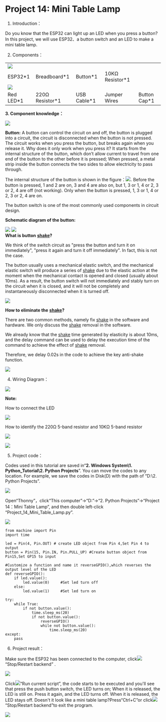 # Project 14: Mini Table Lamp

1. Introduction：

Do you know that the ESP32 can light up an LED when you press a button?
In this project, we will use ESP32、a button switch and an LED to make a
mini table lamp.

2. Components：

|                                    |                            |                        |                            |                         |
| ---------------------------------- | -------------------------- | ---------------------- | -------------------------- | ----------------------- |
| ![](/media/da8a2a9d15baf7280966f3fdbb025a8c.png) |                         |
| ESP32\*1                           | Breadboard\*1              | Button\*1              | 10KΩ Resistor\*1           |                         |
| ![](/media/9cab81f7da18c7b0c245ec2a2f614f3a.png) |
| Red LED\*1                         | 220Ω Resistor\*1           | USB Cable\*1           | Jumper Wires               | Button Cap\*1           |

**3. Component knowledge：**

![](/media/5b8fea4657b47510d199f740fdcaaa9d.png)

**Button:** A button can control the circuit on and off, the button is
plugged into a circuit, the circuit is disconnected when the button is
not pressed. The circuit works when you press the button, but breaks
again when you release it. Why does it only work when you press it? It
starts from the internal structure of the button, which don’t allow
current to travel from one end of the button to the other before it is
pressed; When pressed, a metal strip inside the button connects the two
sides to allow electricity to pass through.

The internal structure of the button is shown in the
figure：![](/media/d2a204e61c768f18924150db58aee093.png). Before the button is pressed, 1 and 2
are on, 3 and 4 are also on, but 1, 3 or 1, 4 or 2, 3 or 2, 4 are off
(not working). Only when the button is pressed, 1, 3 or 1, 4 or 2, 3 or
2, 4 are on.

The button switch is one of the most commonly used components in circuit
design.

**Schematic diagram of the button:**  

![](/media/5e42fde9876f9be810d85a7fb8b331f7.png)
![](/media/8677548f9e756281629430d66ba3a460.png)  
**What is button** **[shake](javascript:;)?**

We think of the switch circuit as "press the button and turn it on
immediately", "press it again and turn it off immediately". In fact,
this is not the case.

The button usually uses a mechanical elastic switch, and the mechanical
elastic switch will produce a series of [shake](javascript:;) due to the
elastic action at the moment when the mechanical contact is opened and
closed (usually about 10ms). As a result, the button switch will not
immediately and stably turn on the circuit when it is closed, and it
will not be completely and instantaneously disconnected when it is
turned off.

![](/media/7e7ac82db8bb810a7ee1de4181ceaa2d.jpeg)

**How to eliminate the** **[shake](javascript:;)?**

There are two common methods, namely fix [shake](javascript:;) in the
software and hardware. We only discuss the [shake](javascript:;) removal
in the software.

We already know that the [shake](javascript:;) time generated by
elasticity is about 10ms, and the delay command can be used to delay the
execution time of the command to achieve the effect of
[shake](javascript:;) removal.

Therefore, we delay 0.02s in the code to achieve the key anti-shake
function.

![](/media/c0d68d1134b0b4097e8983ed2cac07fc.jpeg)

4. Wiring Diagram：

![](/media/a5b85f1e1f5714afbe4730b1265e3a15.png)

**Note:**

How to connect the LED

![](/media/f70404aa49540fd7aecae944c7c01f83.jpeg)

How to identify the 220Ω 5-band resistor and 10KΩ 5-band resistor

![](/media/55c0199544e9819328f6d5778f10d7d0.png)

![](/media/246cf3885dc837c458a28123885c9f7b.png)

5. Project code：

Codes used in this tutorial are saved in“**2. Windows System\\1.
Python\_Tutorial\\2. Python Projects**”. You can move the codes to any
location. For example, we save the codes in Disk(D) with the path of
“D:\\2. Python Projects”.

![](/media/906b7d4391131929a6b0726f7f5bab30.png)

Open“Thonny”，click“This computer”→“D:”→“2. Python Projects”→“Project
14：Mini Table Lamp”, and then double left-click
“Project\_14\_Mini\_Table\_Lamp.py”.

![](/media/28442295ad614f1049647b5692599350.png)

    from machine import Pin
    import time
    
    led = Pin(4, Pin.OUT) # create LED object from Pin 4,Set Pin 4 to output                   
    button = Pin(15, Pin.IN, Pin.PULL_UP) #Create button object from Pin15,Set GP15 to input
    
    #Customize a function and name it reverseGPIO(),which reverses the output level of the LED
    def reverseGPIO():
        if led.value():
            led.value(0)     #Set led turn off
        else:
            led.value(1)     #Set led turn on
    
    try:
        while True:
            if not button.value():
                time.sleep_ms(20)
                if not button.value():
                    reverseGPIO()
                    while not button.value():
                        time.sleep_ms(20)
    except:
        pass


6. Project result：

Make sure the ESP32 has been connected to the computer,
click![](/media/27451c8a9c13e29d02bc0f5831cfaf1f.png)“Stop/Restart backend” .

![](/media/e5db97bc2223667744a3ade3a7a6a254.png)

Click![](/media/da852227207616ccd9aff28f19e02690.png)“Run current script”, the code starts to be
executed and you'll see that press the push button switch, the LED turns
on; When it is released, the LED is still on. Press it again, and the
LED turns off. When it is released, the LED stays off. Doesn't it look
like a mini table lamp?Press“Ctrl+C”or
click![](/media/27451c8a9c13e29d02bc0f5831cfaf1f.png)“Stop/Restart backend”to exit the program.

![](/media/0e8007a8ff9ad4b13de3c30c55ec3e7f.png)
